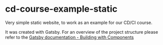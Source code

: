 # cd-course-example-static
Very simple static website, to work as an example for our CD/CI course.

It was created with Gatsby. For an overview of the project structure please
refer to the [Gatsby documentation - Building with Components](https://www.gatsbyjs.org/docs/building-with-components/)
